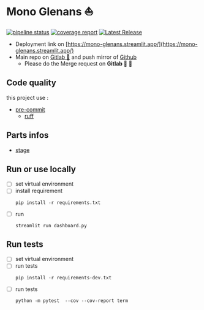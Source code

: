 # Mono Glenans ⛵

[![pipeline status](https://gitlab.com/dashboard-streamlit/mono-glenans/badges/main/pipeline.svg)](https://gitlab.com/dashboard-streamlit/mono-glenans/-/commits/main)
[![coverage report](https://gitlab.com/dashboard-streamlit/mono-glenans/badges/main/coverage.svg)](https://gitlab.com/dashboard-streamlit/mono-glenans/-/commits/main)
[![Latest Release](https://gitlab.com/dashboard-streamlit/mono-glenans/-/badges/release.svg)](https://gitlab.com/dashboard-streamlit/mono-glenans/-/releases)

* Deployment link on [https://mono-glenans.streamlit.app/](https://mono-glenans.streamlit.app/)
* Main repo on [Gitlab 🦊](https://gitlab.com/dashboard-streamlit/mono-glenans) and push mirror of [Github](https://github.com/Tonow/mono-glenans)
  * Please do the Merge request on **Gitlab 🦊** 🙏

## Code quality

this project use :
* [pre-commit](https://pre-commit.com/)
  * [ruff](https://docs.astral.sh/ruff/integrations/#pre-commit)

## Parts infos

* [stage](stage/README.md)

## Run or use locally

- [ ] set virtual environment
- [ ] install requirement
    ```shell
    pip install -r requirements.txt
    ```
- [ ] run
    ```shell
    streamlit run dashboard.py
    ```

## Run tests

- [ ] set virtual environment
- [ ] run tests
    ```shell
    pip install -r requirements-dev.txt
    ```
- [ ] run tests
    ```shell
    python -m pytest  --cov --cov-report term
    ```
